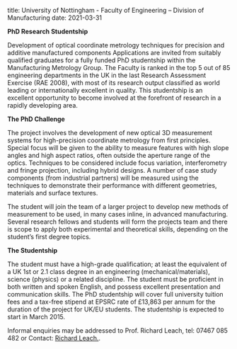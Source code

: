 title: University of Nottingham - Faculty of Engineering – Division of Manufacturing
date: 2021-03-31


**PhD Research Studentship**

Development of optical coordinate metrology techniques for precision and additive manufactured components
Applications are invited from suitably qualified graduates for a fully funded PhD studentship within the Manufacturing Metrology Group. The Faculty is ranked in the top 5 out of 85 engineering departments in the UK in the last Research Assessment Exercise (RAE 2008), with most of its research output classified as world leading or internationally excellent in quality. This studentship is an excellent opportunity to become involved at the forefront of research in a rapidly developing area.

**The PhD Challenge**

The project involves the development of new optical 3D measurement systems for high-precision coordinate metrology from first principles. Special focus will be given to the ability to measure features with high slope angles and high aspect ratios, often outside the aperture range of the optics. Techniques to be considered include focus variation, interferometry and fringe projection, including hybrid designs. A number of case study components (from industrial partners) will be measured using the techniques to demonstrate their performance with different geometries, materials and surface textures.

The student will join the team of a larger project to develop new methods of measurement to be used, in many cases inline, in advanced manufacturing. Several research fellows and students will form the projects team and there is scope to apply both experimental and theoretical skills, depending on the student’s first degree topics.

**The Studentship**

The student must have a high-grade qualification; at least the equivalent of a UK 1st or 2.1 class degree in an engineering (mechanical/materials), science (physics) or a related discipline. The student must be proficient in both written and spoken English, and possess excellent presentation and communication skills.
The PhD studentship will cover full university tuition fees and a tax-free stipend at EPSRC rate of £13,863 per annum for the duration of the project for UK/EU students. The studentship is expected to start in March 2015.

Informal enquiries may be addressed to Prof. Richard Leach, tel: 07467 085 482 or Contact: <a href="mailto:richard.leach@nottingham.ac.uk">Richard Leach.</strong></a>.